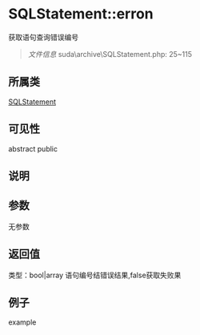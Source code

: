 # SQLStatement::erron
获取语句查询错误编号
> *文件信息* suda\archive\SQLStatement.php: 25~115
## 所属类 

[SQLStatement](../SQLStatement.md)

## 可见性

abstract  public  
## 说明



## 参数

无参数
## 返回值
 
类型：bool|array
 语句编号结错误结果,false获取失败果
## 例子

example